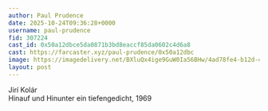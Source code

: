 ```yaml
---
author: Paul Prudence
date: 2025-10-24T09:36:28+0000
username: paul-prudence
fid: 307224
cast_id: 0x50a12dbce5da0871b3bd8eaccf85da0602c4d6a8
cast: https://farcaster.xyz/paul-prudence/0x50a12dbc
image: https://imagedelivery.net/BXluQx4ige9GuW0Ia56BHw/4ad78fe4-b12d-489f-8378-bc0bf6738c00/original
layout: post
---
```

Jirí Kolár  
Hinauf und Hinunter ein tiefengedicht, 1969  

<img src='https://imagedelivery.net/BXluQx4ige9GuW0Ia56BHw/4ad78fe4-b12d-489f-8378-bc0bf6738c00/original' alt='' referrerpolicy='no-referrer'/>
